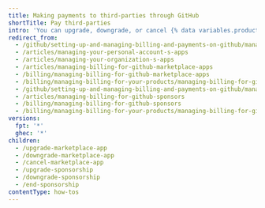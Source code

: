 ```yaml
---
title: Making payments to third-parties through GitHub
shortTitle: Pay third-parties
intro: 'You can upgrade, downgrade, or cancel {% data variables.product.prodname_marketplace %} apps and sponsorships.'
redirect_from:
  - /github/setting-up-and-managing-billing-and-payments-on-github/managing-billing-for-github-marketplace-apps
  - /articles/managing-your-personal-account-s-apps
  - /articles/managing-your-organization-s-apps
  - /articles/managing-billing-for-github-marketplace-apps
  - /billing/managing-billing-for-github-marketplace-apps
  - /billing/managing-billing-for-your-products/managing-billing-for-github-marketplace-apps
  - /github/setting-up-and-managing-billing-and-payments-on-github/managing-billing-for-github-sponsors
  - /articles/managing-billing-for-github-sponsors
  - /billing/managing-billing-for-github-sponsors
  - /billing/managing-billing-for-your-products/managing-billing-for-github-sponsors
versions:
  fpt: '*'
  ghec: '*'
children:
  - /upgrade-marketplace-app
  - /downgrade-marketplace-app
  - /cancel-marketplace-app
  - /upgrade-sponsorship
  - /downgrade-sponsorship
  - /end-sponsorship
contentType: how-tos
---
```

